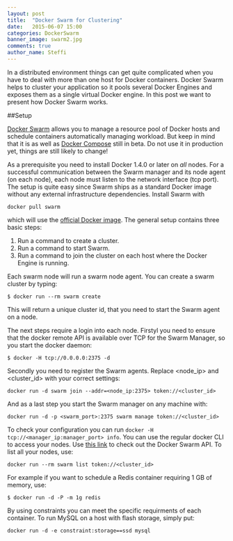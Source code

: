 ```yaml
---
layout: post
title:  "Docker Swarm for Clustering"
date:   2015-06-07 15:00
categories: DockerSwarm
banner_image: swarm2.jpg
comments: true
author_name: Steffi
---
```


In a distributed environment things can get quite complicated when you have to deal with more than one host for Docker containers. Docker Swarm helps to cluster your application so it pools several Docker Engines and exposes them as a single virtual Docker engine. In this post we want to present how Docker Swarm works.

<!--more-->

##Setup

[Docker Swarm](https://docs.docker.com/swarm/) allows you to manage a resource pool of Docker hosts and schedule containers automatically managing workload. But keep in mind that it is as well as [Docker Compose](http://learning-continuous-deployment.github.io/docker,/docker/compose/2015/05/30/docker-compose/) still in beta. Do not use it in production yet, things are still likely to change! 

As a prerequisite you need to install Docker 1.4.0 or later on *all* nodes. For a successful communication between the Swarm manager and its node agent (on each node), each node must listen to the network interface (tcp port). The setup is quite easy since Swarm ships as a standard Docker image without any external infrastructure dependencies. Install Swarm with 

    docker pull swarm 

which will use the [official Docker image](https://registry.hub.docker.com/_/swarm/). The general setup contains three basic steps: 	

 1. Run a command to create a cluster. 
 2. Run a command to start Swarm. 
 3. Run a command to join the cluster on each host where the Docker Engine is running. 
  
Each swarm node will run a swarm node agent. You can create a swarm cluster by typing: 

    $ docker run --rm swarm create
   
This will return a unique cluster id, that you need to start the Swarm agent on a node. 

The next steps require a login into each node. Firstyl you need to ensure that the docker remote API is available over TCP for the Swarm Manager, so you start the docker daemon:
    
	$ docker -H tcp://0.0.0.0:2375 -d

Secondly you need to register the Swarm agents. Replace <node_ip> and <cluster_id> with your correct settings: 
    
	docker run -d swarm join --addr=<node_ip:2375> token://<cluster_id>
	
And as a last step you start the Swarm manager on any machine with: 
    
	docker run -d -p <swarm_port>:2375 swarm manage token://<cluster_id>
  
To check your configuration you can run `docker -H tcp://<manager_ip:manager_port> info`. You can use the regular docker CLI to access your nodes. Use [this link](https://docs.docker.com/swarm/API/) to check out the Docker Swarm API. To list all your nodes, use: 

    docker run --rm swarm list token://<cluster_id>
    
For example if you want to schedule a Redis container requiring 1 GB of memory, use:

    $ docker run -d -P -m 1g redis
    
By using constraints you can meet the specific requirments of each container. To run MySQL on a host with flash storage, simply put:

    docker run -d -e constraint:storage==ssd mysql 




